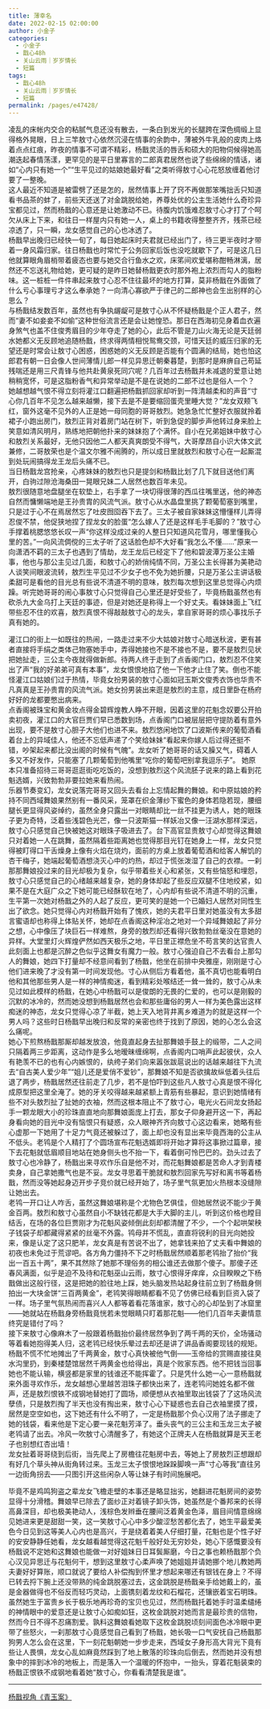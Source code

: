 ```yaml
---
title: 薄幸名
date: 2022-02-15 02:00:00
author: 小金子
categories: 
  - 小金子
  - 戬心48h
  - 关山云雨｜岁岁情长
  - 短篇
tags: 
  - 戬心48h
  - 关山云雨｜岁岁情长
  - 短篇
permalink: /pages/e47428/
---
```


凌乱的床帐内交合的粘腻气息还没有散去，一条白到发光的长腿跨在深色绸缎上显得格外晃眼，日上三竿敖寸心依然沉浸在情事的余韵中，薄被外牛乳般的皮肉上烙着点点红痕，昨夜的情事不可谓不精彩，杨戬灵活的唇舌和硕大的阳物伺候得她高潮迭起春情荡漾，更罕见的是平日里寡言的二郎真君居然也说了些绵绵的情话，诸如“心内只有她一个”“生平见过的姑娘她最好看”之类听得敖寸心心花怒放缠着他讨要了一整晚。<!-- more -->  
这人最近不知道是被雷劈了还是怎的，居然情事上开了窍不再做那笨嘴拙舌只知道看书品茶的蚌了，前些天还送了对金跳脱给她，养尊处优的公主生活她什么奇珍异宝都见过，然而杨戬的心意还是让她激动不已。待腹内饥饿难忍敖寸心才打了个呵欠从床上下来，和往日一样屋内只有她一人，桌上的书籍收得整整齐齐，残茶已经凉透了，只一瞬，龙女感觉自己的心也冰透了。  
杨戬早出晚归已经快一旬了，每日她起床时夫君就已经出门了，待三更半夜时才带着一身风霜归家。往日杨戬也时常忙于公务回家后饭也没吃就歇下了，可是这几日他就算眼角眉梢带着疲态也要与她交合行鱼水之欢，床笫间欢爱堪称酣畅淋漓，居然还不忘送礼物给她，更可疑的是昨日她替杨戬更衣时那外袍上浓烈而勾人的脂粉味。这一桩桩一件件串起来敖寸心忍不住往最坏的地方打算，莫非杨戬在外面做了什么亏心事理亏才这么奉承她？一向清心寡欲严于律己的二郎神也会生出别样的心思么？  
与杨戬结发数百年，虽然也有争执龌龊可是敖寸心从不怀疑杨戬是个正人君子，然而“妻不如妾妾不如偷”这种世俗流言还是会让她惶恐。那日在西海初见身着血衣遍身煞气也盖不住俊秀眉目的少年夺走了她的心，此后不管是刀山火海无论是天廷弱水她都义无反顾地追随杨戬，终求得两情相悦鸳鸯交颈，可惜天廷的威压归家的无望还是时常会让敖寸心困惑，困惑她的义无反顾是否能有个圆满的结局，她也怕这郎君有朝一日会像人世间薄情儿郎一样见异思迁朝秦暮楚，到那时是麻痹自己苟延残喘还是用三尺青锋与他共赴黄泉死同穴呢？几百年过去杨戬并未减退的爱意让她稍稍宽怀，可是这脂粉香气和异常举动是不是在说她的二郎不过也是俗人一个？  
她越想越气恨不得立刻将灌江口翻遍把杨戬抓回家却听到一阵清越柔和的声音“寸心你几百年不见怎么越来越懒，接下去是不是要缩回蛋壳里睡大觉？”龙女双颊飞红，窗外这毫不见外的人正是她一母同胞的哥哥敖烈。她急急忙忙整好衣服就拎着裙子小跑出房门，敖烈正背对着房门站在树下，听到急促的脚步声他转过身来脸上笑意如清风明月，熟练地把朝他扑来的妹妹抱了个满怀。自小在兄弟姐妹中敖寸心和敖烈关系最好，无他只因他二人都天真爽朗受不得气，大哥摩昂自小识大体文武兼修，二哥敖荣也是个温文尔雅不闹腾的，所以成日里就敖烈和敖寸心在一起厮混到处玩闹搞得龙王龙后头痛不已。  
当日杨戬龙宫抢亲，心疼妹妹的敖烈也只是提剑和杨戬比划了几下就目送他们离开，白驹过隙沧海桑田一晃眼兄妹二人居然也数百年未见。  
敖烈很随意地盘腿坐在软垫上，右手拿了一块切得很薄的西瓜往嘴里送，他的神态自然而慵懒端地是王孙贵胄的风流气派。敖寸心从水晶盘里挑了颗葡萄塞到嘴里，只是过于心不在焉居然忘了吐皮囫囵吞下去了。三太子被自家妹妹这懵懂样儿弄得忍俊不禁，他促狭地捏了捏龙女的脸蛋“怎么嫁人了还是这样毛手毛脚的？”敖寸心手撑着桃腮悠悠长叹一声“你这样没成过亲的人整日只知道风花雪月，哪里懂我心里的苦。”一向风流倜傥的三太子听了这话脸色却不大好看“我怎么不懂……”原来一向潇洒不羁的三太子也遇到了情劫，龙王龙后已经定下了他和碧波潭万圣公主婚事，他也与那公主见过几面，和敖寸心的娇俏纯情不同，万圣公主长得甚为美艳动人谈笑间眼波流转，敖烈生平见过不少女子也不免为她折腰，只是万圣公主讲话极柔甜可是看他的目光总有些说不清道不明的意味，敖烈每次想到这里总觉得心内烦躁。听完她哥哥的闹心事敖寸心只觉得自己心里还是好受些了，毕竟杨戬虽然也有砍杀九大金乌打上天廷的事迹，但是对她还是称得上一个好丈夫。看妹妹面上飞红带些忍不住的欢喜，敖烈真恨不得敲敲敖寸心的龙头，拿自家哥哥的烦心事找乐子真有她的。

灌江口的街上一如既往的热闹，一路走过来不少大姑娘对敖寸心暗送秋波，更有甚者直接将手绢之类体己物塞她手中，弄得她接也不是不接也不是，要不是敖烈见状把她扯走，三公主今夜就得做新郎。待两人终于走到了点香阁门口，敖烈忍不住笑出了声“我的好弟弟可真有本事”，龙女恨恨地掐了他一下他才止住了笑。倒也不能怪灌江口姑娘们过于热情，毕竟女扮男装的敖寸心面如冠玉斯文俊秀衣饰也华贵不凡真真是王孙贵胄的风流气派。她女扮男装出来逛是敖烈的主意，成日里卧在杨府好好的龙都要憋出病来。  
点香阁被珠宝和黄金妆点得金碧辉煌教人睁不开眼，因着这里的花魁念奴要公开拍卖初夜，灌江口的大官巨贾们早已悉数到场，点香阁门口被层层把守提防着有意外出现，要不是敖寸心胆子大他们也进不来。敖烈悠闲地饮了口波斯传来的葡萄酒看着台上的异域佳人，他还不忘低声递了个笑给妹妹“看起来你嫁人后过得还挺不错，吵架起来都比没出阁的时候有气魄”。龙女听了她哥哥的话又臊又气，碍着人多又不好发作，只能塞了几颗葡萄到他嘴里“吃你的葡萄吧别拿我逗乐子”。 她原本只准备招待三哥哥逛逛街吃吃饭的，没想到敖烈这个风流胚子说来的路上看到花魁选婿，兴致勃勃非要拉她来看热闹。  
乐器节奏变幻，龙女说落完哥哥又回头去看台上忘情起舞的舞娘。和中原姑娘的矜持不同西域舞娘果然别有一番风采，笼罩在织金薄纱下蜜色的身体若隐若现，腰细腿长更显得风姿绰约，虽然全身只露出一对眼睛却比一丝不挂更为诱人，她的眼珠子更为奇特，泛着些浅碧色光芒，像一只波斯猫一样妖冶又像一汪湖水那样深远，敖寸心只感觉自己快被她这对眼珠子吸进去了。台下高官显贵敖寸心却觉得这舞娘只对着她一人在跳舞，虽然隔着些距离她也觉得那目光钉在她身上一样，龙女只觉得被盯得口干舌燥身上像有火焰在烧灼，面前的方桌上放着葡萄酒和给客人解饥的杏干梅子，她端起葡萄酒想浇灭心中的灼热，却过于慌张泼湿了自己的衣襟。一刹那那舞娘投过来的目光却极为复杂，似乎带着些关心和紧张，又有些恼怒和埋怨，敖寸心只感觉自己的心绪越来越复杂，她的身体却起了些反应双腿不住地绞紧，如果不是在大庭广众之下她可能已经酥软在地了，心内却有些说不清道不明的沉重，生平第一次她对杨戬之外的人起了反应，更可笑的是她一个已婚妇人居然对同性生出了欲念。她只觉得心内对杨戬开始有了愧疚，她的夫君平日里对她虽没有太多甜言蜜语却也称得上体贴关怀，她却在点香阁这种淫冶之地对一个异域舞娘起了非分之想，心中像压了块巨石一样难熬，身旁的敖烈却还看得兴致勃勃丝毫没在意她的异样。大堂里灯火辉煌俨然如西天极乐之地，平日里正襟危坐不苟言笑的达官贵人此刻面上也都是沉醉之色似乎这舞女有魔力一般。敖寸心强迫自己不去看台上那勾人的舞娘，她四下打量却不经意间看到了杨戬，他坐在前排中央雅座，刚刚是寸心他们进来晚了才没有第一时间发现他。寸心从侧后方看着他，虽不真切也能看明白他和其他那些男人是一样的神情痴迷，看到精彩处喉结还一耸一耸的，敖寸心从未见过如此模样的杨戬，在她心中杨戬可以是俊朗的无畏的仁爱的，也可以是刚毅的沉默的冰冷的，然而她没想到杨戬居然也会和那些庸俗的男人一样为美色露出这样痴迷的神态，龙女只觉得心凉了半截，她上天入地背井离乡难道为的就是这样一个男人吗？这些时日杨戬早出晚归和反常的亲密也终于找到了原因，她的心怎么会这么痛呢。  
她心下煎熬杨戬那厮却越发放浪，他竟直起身去扯那舞娘手鼓上的缎带，二人之间只隔着两三步距离，这动作是多么地暧昧缠绵啊，点香阁内口哨声此起彼伏，众人有艳羡不已的也有心内嫉恨的，纨绔子弟们向来嚣张跋扈说出的话越来越往下九流去“自古美人爱少年”“姐儿还是爱俏不爱钞”，那舞娘不知是否欲擒故纵低着头往后退了两步，杨戬居然还往前走了几步，若不是怕吓到这些凡人敖寸心真是恨不得化成原型把这里全淹了。她的牙关咬得越来越紧额上青筋有些暴起，意识到她情绪有些不对头敖烈扯了扯她的衣袖，然而这根本阻止不了敖寸心，电光火石间龙女扬起手一颗龙眼大小的珍珠直直地向那舞娘面庞上打去，那女子仰身避开这一下，再起身看向她的目光中没有恼恨只有疑惑，众人眼神齐齐向敖寸心这边看来，她略有些心虚那一下她用了十足力气竟还被躲过了，面上却也没有显出来毕竟西海的公主从不低头。老鸨是个人精打了个圆场宣布花魁选婿即将开始才算将这事掀过篇章，接下去花魁就低眉顺目地站在她身侧头也不抬一下，看着倒可怜巴巴的。劲头过去了敖寸心也冷静了，杨戬出来寻欢作乐自是他不对，而花魁舞娘都是苦命人才到青楼卖身，自己拿她撒气也是不妥。龙女寻思着干脆就和敖烈回家先写好和离书等着杨戬，然而没等她起身迈开步子竞价就已经开始了，场子里气氛更加火热根本没缝隙让她出去。  
老鸨一开口让人咋舌，虽然这舞娘堪称是个尤物色艺俱佳，但她居然说不能少于黄金百两。敖烈和敖寸心虽然自小不缺钱花都是大手大脚的主儿，听到这价格也瞠目结舌，在场的各位巨贾刚才为花魁风姿倾倒此刻却都清醒了不少，一个个起哄架秧子钱袋子却都藏得紧紧的丝毫不外露。鸨母并不慌乱，直直将锐利的目光向她投来，像是认定了这只肥羊，龙女真是有苦说不出了，她拿钱来拍了丈夫看中舞娘的初夜也未免过于荒谬吧。各方角力僵持不下之时杨戬居然顺着那老鸨抬了抬价“我出一百五十两”，果不其然除了她那不理俗务的相公谁还去做那个傻子。那傻子还春风满面，似乎是迫不及待和花魁巫山云雨，敖寸心恨得牙痒痒，众目睽睽之下杨戬做出这般行径，这是把她的脸往地上踩，她头脑发热站起身往前立到了杨戬身侧拍出一大块金饼“三百两黄金”，老鸨笑得眼睛都看不见了仿佛已经看到巨资入袋了一样。场子里气氛热闹而喜兴人人都等着看花落谁家，敖寸心的心却坠到了冰窟里——她就站在杨戬身旁杨戬竟恍若未觉眼睛只盯着那花魁——他们几百年夫妻情意终究是错付了吗？  
接下来敖寸心像麻木了一般跟着杨戬抬价最终居然争到了两千两的天价，全场骚动等着看她抱得美人归，这老鸨已经快乐晕过去却还是讲了讲品香阁要现钱的规矩。杨戬不慌不忙地摊出了千两黄金，敖寸心真快被他气倒——玉帝给的赏赐直接往臭水沟里扔，到秦楼楚馆居然千两黄金也给得出，真是个败家东西。他不把钱当回事她也不能认输，横竖都是家里的钱谁还不能挥霍了。只是凭什么她一心一意杨戬就来外面寻欢作乐，龙女越想心里越苦泪珠子都快出来了，连老鸨问她姓名都不做声，还是敖烈恨铁不成钢地替她打了圆场，顺便想从衣袖里取出钱袋了了这场风流孽债，只是敖烈掏了半天也没有掏出来，敖寸心心下疑惑也去自己衣袖里摸了摸，居然是空空如也，这下她还有什么不明了，一定是杨戬那个负心汉用了法子挪走了她的钱袋，看来他是下定心要一亲花魁芳泽了。垂头丧气的三公主和玉龙三太子被老鸨请了出去。冷风一吹敖寸心清醒多了，有她这个正牌夫人在杨戬就算是天王老子也别想红杏出墙！  
龙女扯着哥哥绕到后街，当先爬上了房檐往花魁房中去，等她上了房敖烈正想跟却有好几个草头神从街角转过来。玉龙三太子恨恨地跺跺脚唤一声“寸心等我”直往另一边街角拐去——只图引开这些闲杂人等让妹子有时间施展吧。

毕竟不是鸡鸣狗盗之辈龙女飞檐走壁的本事还是略显拙劣，她翻进花魁房间的姿势显得十分滑稽。舞娘早已除去了面纱正对着镜子卸头饰，她虽然是个番邦来的长得高鼻深目，却也极美艳动人，浅棕色发辫垂在腰间泛着黄金色泽，眉目间情意绵绵见她进来更是甜甜一笑，这一笑敖寸心心中多少酸涩愁苦都化去了，她生平最爱美色今日见到这等美人心内也是高兴，于是绕着着美人仔细打量，花魁也是个性子好的安安静静任她看，龙女越看越觉得这花魁千般好处无穷妙处，她心下感慨要没有杨戬说不定她和这舞娘也能做一对好姐妹日日耳鬓厮磨，今日之事也赖杨戬那个负心汉见异思迁与花魁何干，想到这里敖寸心柔声唤了她姐姐并请她挪个地儿教她两夫妻好好算账，顺口就说了要给人补偿掏到怀里才想起来哪还有银钱在身上？不得已转去捋下腕上还没带熟的纯金跳脱塞过去，这金跳脱是杨戬亲手给她戴上的，虽是金器做得也不俗反而轻巧灵动，上面镌刻着龙纹和石榴花，还镶嵌着宝石明珠。虽然她生于富贵乡长于极乐地再珍奇的宝贝也见过，然而杨戬托着她手时温柔缱绻的神情眼中的爱意还是让敖寸心如痴如狂，这枚金跳脱对她而言是最珍贵的信物，然而今日不得不忍痛割爱。孰料这舞娘看她取下这枚金跳脱顷刻间面色冰冷眼中更带了些怒火，一刹那敖寸心竟感觉自己看到了杨戬，她长吸一口气安抚自己杨戬那狗男人怎么会在这里，下一刻花魁朝她一步步走来，西域女子身形高大背光下竟有些让人畏惧，龙女心乱如麻竟然踩到了地上散落的珍珠向后倒去，然而她并没有想象中的摔到冰冷的地板上，而是落入一个温暖的怀抱中，一抬头，穿着花魁装束的杨戬正恨铁不成钢地看着她“敖寸心，你看看清楚我是谁”。

---

[杨戬视角《青玉案》](/pages/78fb54/)  
